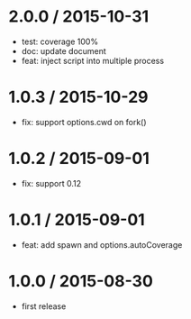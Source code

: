 
2.0.0 / 2015-10-31
==================

 * test: coverage 100%
 * doc: update document
 * feat: inject script into multiple process

1.0.3 / 2015-10-29
==================

 * fix: support options.cwd on fork()

1.0.2 / 2015-09-01
==================

 * fix: support 0.12

1.0.1 / 2015-09-01
==================

 * feat: add spawn and options.autoCoverage

1.0.0 / 2015-08-30
==================

 * first release
